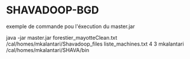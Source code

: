 # SHAVADOOP-BGD

exemple de commande pou l'éxecution du master.jar

java -jar master.jar forestier_mayotteClean.txt /cal/homes/mkalantari/Shavadoop_files liste_machines.txt 4 3 mkalantari /cal/homes/mkalantari/SHAVA/bin
